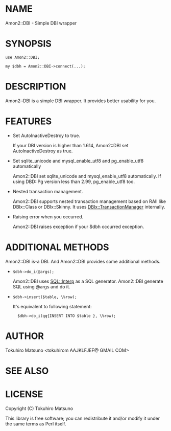 # NAME

Amon2::DBI - Simple DBI wrapper

# SYNOPSIS

    use Amon2::DBI;

    my $dbh = Amon2::DBI->connect(...);

# DESCRIPTION

Amon2::DBI is a simple DBI wrapper. It provides better usability for you.

# FEATURES

- Set AutoInactiveDestroy to true.

    If your DBI version is higher than 1.614, Amon2::DBI set AutoInactiveDestroy as true.

- Set sqlite\_unicode and mysql\_enable\_utf8 and pg\_enable\_utf8 automatically

    Amon2::DBI set sqlite\_unicode and mysql\_enable\_utf8 automatically.
    If using DBD::Pg version less than 2.99, pg\_enable\_utf8 too.

- Nested transaction management.

    Amon2::DBI supports nested transaction management based on RAII like DBIx::Class or DBIx::Skinny. It uses [DBIx::TransactionManager](https://metacpan.org/pod/DBIx::TransactionManager) internally.

- Raising error when you occurred.

    Amon2::DBI raises exception if your $dbh occurred exception.

# ADDITIONAL METHODS

Amon2::DBI is-a DBI. And Amon2::DBI provides some additional methods.

- `$dbh->do_i(@args);`

    Amon2::DBI uses [SQL::Interp](https://metacpan.org/pod/SQL::Interp) as a SQL generator. Amon2::DBI generate SQL using @args and do it.

- `$dbh->insert($table, \%row);`

    It's equivalent to following statement:

        $dbh->do_i(qq{INSERT INTO $table }, \%row);

# AUTHOR

Tokuhiro Matsuno &lt;tokuhirom AAJKLFJEF@ GMAIL COM>

# SEE ALSO

# LICENSE

Copyright (C) Tokuhiro Matsuno

This library is free software; you can redistribute it and/or modify
it under the same terms as Perl itself.

